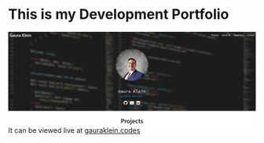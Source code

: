 # This is my Development Portfolio
![alt text](img/gkscreenshot.PNG)
It can be viewed live at <a href="https://gauraklein.codes/" target="_blank">gauraklein.codes</a>

